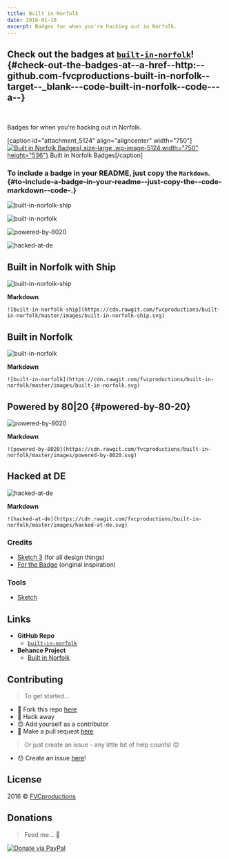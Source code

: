 ```yaml
---
title: Built in Norfolk
date: 2016-01-18
excerpt: Badges for when you're hacking out in Norfolk.
---
```


Check out the badges at [`built-in-norfolk`](http://github.com/fvcproductions/built-in-norfolk)! {#check-out-the-badges-at--a-href--http:--github.com-fvcproductions-built-in-norfolk--target--_blank---code-built-in-norfolk--code---a--}
------------------------------------------------------------------------------------------------

 

Badges for when you're hacking out in Norfolk.

\[caption id="attachment\_5124" align="aligncenter"
width="750"\][![Built in Norfolk
Badges](https://fvcproductions.files.wordpress.com/2016/11/cover.png?w=750){.size-large
.wp-image-5124 width="750"
height="536"}](https://fvcproductions.files.wordpress.com/2016/11/cover.png)
Built in Norfolk Badges\[/caption\]

### To include a badge in your README, just copy the `Markdown`. {#to-include-a-badge-in-your-readme--just-copy-the--code-markdown--code-.}

![built-in-norfolk-ship](https://cdn.rawgit.com/fvcproductions/built-in-norfolk/master/images/built-in-norfolk-ship.svg)

![built-in-norfolk](https://cdn.rawgit.com/fvcproductions/built-in-norfolk/master/images/built-in-norfolk.svg)

![powered-by-8020](https://cdn.rawgit.com/fvcproductions/built-in-norfolk/master/images/powered-by-8020.svg)

![hacked-at-de](https://cdn.rawgit.com/fvcproductions/built-in-norfolk/master/images/hacked-at-de.svg)

Built in Norfolk with Ship
--------------------------

![built-in-norfolk-ship](https://cdn.rawgit.com/fvcproductions/built-in-norfolk/master/images/built-in-norfolk-ship.svg)

**Markdown**

    ![built-in-norfolk-ship](https://cdn.rawgit.com/fvcproductions/built-in-norfolk/master/images/built-in-norfolk-ship.svg)

Built in Norfolk
----------------

![built-in-norfolk](https://cdn.rawgit.com/fvcproductions/built-in-norfolk/master/images/built-in-norfolk.svg)

**Markdown**

    ![built-in-norfolk](https://cdn.rawgit.com/fvcproductions/built-in-norfolk/master/images/built-in-norfolk.svg)

Powered by 80|20 {#powered-by-80-20}
----------------

![powered-by-8020](https://cdn.rawgit.com/fvcproductions/built-in-norfolk/master/images/powered-by-8020.svg)

**Markdown**

    ![powered-by-8020](https://cdn.rawgit.com/fvcproductions/built-in-norfolk/master/images/powered-by-8020.svg)

Hacked at DE
------------

![hacked-at-de](https://cdn.rawgit.com/fvcproductions/built-in-norfolk/master/images/hacked-at-de.svg)

**Markdown**

    ![hacked-at-de](https://cdn.rawgit.com/fvcproductions/built-in-norfolk/master/images/hacked-at-de.svg)

### Credits

-   [Sketch 3](http://www.sketchapp.com/) (for all design things)
-   [For the Badge](https://github.com/BraveUX/for-the-badge) (original
    inspiration)

### Tools

-   [Sketch](https://www.sketchapp.com/)

Links
-----

-   **GitHub Repo**
    -   [`built-in-norfolk`](http://github.com/fvcproductions/built-in-norfolk)
-   **Behance Project**
    -   [Built in
        Norfolk](https://www.behance.net/gallery/33000931/Built-in-Norfolk)

Contributing
------------

> To get started…

-   🍴 Fork this repo
    [here](https://github.com/fvcproductions/built-in-norfolk#fork-destination-box)
-   🔨 Hack away
-   😊 Add yourself as a contributor
-   🔧 Make a pull request
    [here](https://github.com/fvcproductions/built-in-norfolk/compare)

> Or just create an issue - any little bit of help counts! 😊

-   😯 Create an issue
    [here](https://github.com/fvcproductions/built-in-norfolk/issues)!

License
-------

2016 © [FVCproductions](http://fvcproductions.com)

Donations
---------

> Feed me… 🍕

[![Donate via
PayPal](https://raw.github.com/xioTechnologies/PayPal-Button/master/PayPal%20Button.png)](http://paypal.me/fvcproductions)

